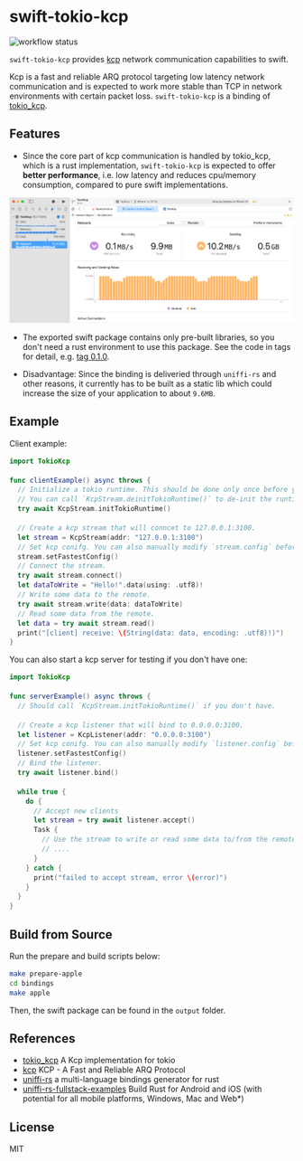 # swift-tokio-kcp

![workflow status](https://github.com/oyyd/swift-tokio-kcp/actions/workflows/build.yml/badge.svg)

`swift-tokio-kcp` provides [kcp](https://github.com/skywind3000/kcp) network communication capabilities to swift.

Kcp is a fast and reliable ARQ protocol targeting low latency network communication and is expected to work more stable than TCP in network environments with certain packet loss. `swift-tokio-kcp` is a binding of [tokio_kcp](https://github.com/Matrix-Zhang/tokio_kcp).

## Features

- Since the core part of kcp communication is handled by tokio_kcp, which is a rust implementation, `swift-tokio-kcp` is expected to offer **better performance**, i.e. low latency and reduces cpu/memory consumption, compared to pure swift implementations.

![write_10mb_profile](./doc/write_10mb_profile.png)

- The exported swift package contains only pre-built libraries, so you don't need a rust environment to use this package. See the code in tags for detail, e.g. [tag 0.1.0](https://github.com/oyyd/swift-tokio-kcp/tree/0.1.0).

- Disadvantage: Since the binding is deliveried through `uniffi-rs` and other reasons, it currently has to be built as a static lib which could increase the size of your application to about `9.6MB`.

## Example

Client example:

```swift
import TokioKcp

func clientExample() async throws {
  // Initialize a tokio runtime. This should be done only once before you de-init the runtime.
  // You can call `KcpStream.deinitTokioRuntime()` to de-init the runtime.
  try await KcpStream.initTokioRuntime()

  // Create a kcp stream that will conncet to 127.0.0.1:3100.
  let stream = KcpStream(addr: "127.0.0.1:3100")
  // Set kcp conifg. You can also manually modify `stream.config` before `connect()`.
  stream.setFastestConfig()
  // Connect the stream.
  try await stream.connect()
  let dataToWrite = "Hello!".data(using: .utf8)!
  // Write some data to the remote.
  try await stream.write(data: dataToWrite)
  // Read some data from the remote.
  let data = try await stream.read()
  print("[client] receive: \(String(data: data, encoding: .utf8)!)")
}
```

You can also start a kcp server for testing if you don't have one:
```swift
import TokioKcp

func serverExample() async throws {
  // Should call `KcpStream.initTokioRuntime()` if you don't have.

  // Create a kcp listener that will bind to 0.0.0.0:3100.
  let listener = KcpListener(addr: "0.0.0.0:3100")
  // Set kcp conifg. You can also manually modify `listener.config` before `bind()`.
  listener.setFastestConfig()
  // Bind the listener.
  try await listener.bind()

  while true {
    do {
      // Accept new clients
      let stream = try await listener.accept()
      Task {
        // Use the stream to write or read some data to/from the remote.
        // ....
      }
    } catch {
      print("failed to accept stream, error \(error)")
    }
  }
}
```

## Build from Source

Run the prepare and build scripts below:

```bash
make prepare-apple
cd bindings
make apple
```

Then, the swift package can be found in the `output` folder.

## References

- [tokio_kcp](https://github.com/Matrix-Zhang/tokio_kcp/) A Kcp implementation for tokio
- [kcp](https://github.com/skywind3000/kcp) KCP - A Fast and Reliable ARQ Protocol
- [uniffi-rs](https://github.com/mozilla/uniffi-rs/) a multi-language bindings generator for rust
- [uniffi-rs-fullstack-examples](https://github.com/imWildCat/uniffi-rs-fullstack-examples/) Build Rust for Android and iOS (with potential for all mobile platforms, Windows, Mac and Web*)

## License
MIT
